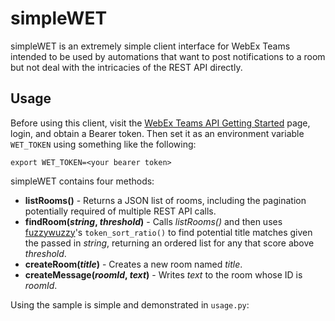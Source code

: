 # simpleWET

simpleWET is an extremely simple client interface for WebEx Teams intended to
be used by automations that want to post notifications to a room but not deal
with the intricacies of the REST API directly.

## Usage
Before using this client, visit the [WebEx Teams API Getting Started](https://developer.webex.com/docs/api/getting-started)
page, login, and obtain a Bearer token.  Then set it as an environment variable
`WET_TOKEN` using something like the following:

```
export WET_TOKEN=<your bearer token>
```

simpleWET contains four methods:

* **listRooms()** - Returns a JSON list of rooms, including the pagination potentially required of multiple REST API calls.
* **findRoom(*string*, *threshold*)** - Calls *listRooms()* and then uses [fuzzywuzzy](https://github.com/seatgeek/fuzzywuzzy)'s `token_sort_ratio()` to find potential title matches given the passed in *string*, returning an ordered list for any that score above *threshold*.
* **createRoom(*title*)** - Creates a new room named *title*.
* **createMessage(*roomId*, *text*)** - Writes *text* to the room whose ID is *roomId*.


Using the sample is simple and demonstrated in `usage.py`:
```
```
